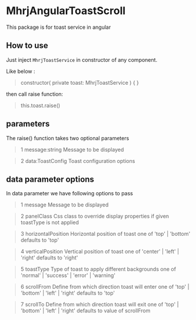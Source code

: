 # MhrjAngularToastScroll

This package is for toast service in angular

## How to use

Just inject `MhrjToastService` in constructor of any component.

Like below :

> constructor( private toast: MhrjToastService ) { }

then call raise function:

> this.toast.raise()

## parameters

The raise() function takes two optional parameters

> 1 message:string Message to be displayed

> 2 data:ToastConfig Toast configuration options

## data parameter options

In data parameter we have following options to pass

> 1 message Message to be displayed

> 2 panelClass Css class to override display properties if given toastType is not applied

> 3 horizontalPosition Horizontal position of toast one of 'top' | 'bottom' defaults to 'top'

> 4 verticalPosition Vertical position of toast one of 'center' | 'left' | 'right' defaults to 'right'

> 5 toastType Type of toast to apply different backgrounds one of 'normal' | 'success' | 'error' | 'warning'

> 6 scrollFrom Define from which direction toast will enter one of 'top' | 'bottom' | 'left' | 'right' defaults to 'top'

> 7 scrollTo Define from which direction toast will exit one of 'top' | 'bottom' | 'left' | 'right' defaults to value of scrollFrom
